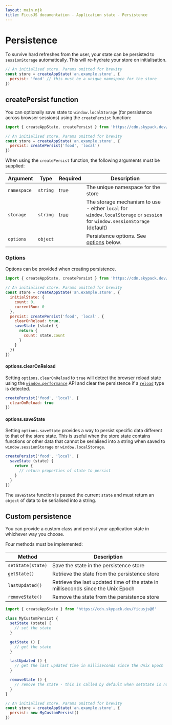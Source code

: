 ```yaml
---
layout: main.njk
title: FicusJS documentation - Application state - Persistence
---
```

# Persistence

To survive hard refreshes from the user, your state can be persisted to `sessionStorage` automatically.
This will re-hydrate your store on initialisation.

```js
// An initialised store. Params omitted for brevity
const store = createAppState('an.example.store', {
  persist: 'food' // this must be a unique namespace for the store
})
```

## createPersist function

You can optionally save state to `window.localStorage` (for persistence across browser sessions) using the `createPersist` function:

```js
import { createAppState, createPersist } from 'https://cdn.skypack.dev/ficusjs@6'

// An initialised store. Params omitted for brevity
const store = createAppState('an.example.store', {
  persist: createPersist('food', 'local')
})
```

When using the `createPersist` function, the following arguments must be supplied:

| Argument    | Type     | Required | Description                                                                                                                |
|-------------|----------|----------|----------------------------------------------------------------------------------------------------------------------------|
| `namespace` | `string` | true     | The unique namespace for the store                                                                                         |
| `storage`   | `string` | true     | The storage mechanism to use - either `local` for `window.localStorage` or `session` for `window.sessionStorage` (default) |
| `options`   | `object` |          | Persistence options. See [options](#options) below.                                                                        |

### Options

Options can be provided when creating persistence.

```js
import { createAppState, createPersist } from 'https://cdn.skypack.dev/ficusjs@6'

// An initialised store. Params omitted for brevity
const store = createAppState('an.example.store', {
  initialState: {
    count: 0,
    currentRun: 0
  },
  persist: createPersist('food', 'local', {
    clearOnReload: true,
    saveState (state) {
      return {
        count: state.count
      }
    }
  })
})
```

#### options.clearOnReload

Setting `options.clearOnReload` to `true` will detect the browser reload state using
the [`window.performance`](https://developer.mozilla.org/en-US/docs/Web/API/Performance) API and clear the persistence
if a [`reload`](https://developer.mozilla.org/en-US/docs/Web/API/PerformanceNavigationTiming/type) type is detected.

```js
createPersist('food', 'local', {
  clearOnReload: true
})
```

#### options.saveState

Setting `options.saveState` provides a way to persist specific data different to that of the store state.
This is useful when the store state contains functions or other data that cannot be serialised into a string when saved
to `window.sessionStorage` or `window.localStorage`.

```js
createPersist('food', 'local', {
  saveState (state) {
    return {
      // return properties of state to persist
    }
  }
})
```

The `saveState` function is passed the current `state` and must return an `object` of data to be serialised into a string.

## Custom persistence

You can provide a custom class and persist your application state in whichever way you choose.

Four methods must be implemented:

| Method            | Description                                                                      |
|-------------------|----------------------------------------------------------------------------------|
| `setState(state)` | Save the state in the persistence store                                          |
| `getState()`      | Retrieve the state from the persistence store                                    |
| `lastUpdated()`   | Retrieve the last updated time of the state in milliseconds since the Unix Epoch |
| `removeState()`   | Remove the state from the persistence store                                      |

```js
import { createAppState } from 'https://cdn.skypack.dev/ficusjs@6'

class MyCustomPersist {
  setState (state) {
    // set the state
  }

  getState () {
    // get the state
  }

  lastUpdated () {
    // get the last updated time in milliseconds since the Unix Epoch
  }

  removeState () {
    // remove the state - this is called by default when setState is null
  }
}

// An initialised store. Params omitted for brevity
const store = createAppState('an.example.store', {
  persist: new MyCustomPersist()
})
```
